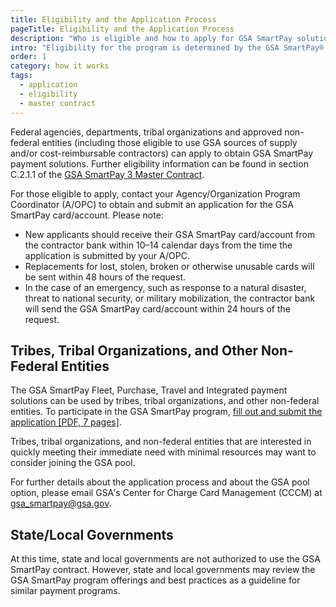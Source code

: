 ```yaml
---
title: Eligibility and the Application Process
pageTitle: Eligibility and the Application Process
description: "Who is eligible and how to apply for GSA SmartPay solutions."
intro: "Eligibility for the program is determined by the GSA SmartPay® Contracting Officer."
order: 1
category: how it works
tags:
  - application
  - eligibility
  - master contract
---
```


Federal agencies, departments, tribal organizations and approved non-federal entities (including those eligible to use GSA sources of supply and/or cost-reimbursable contractors) can apply to obtain GSA SmartPay payment solutions. Further eligibility information can be found in section C.2.1.1 of the [GSA SmartPay 3 Master Contract](/about/master-contract/).

For those eligible to apply, contact your Agency/Organization Program Coordinator (A/OPC) to obtain and submit an application for the GSA SmartPay card/account. Please note:

- New applicants should receive their GSA SmartPay card/account from the contractor bank within 10–14 calendar days from the time the application is submitted by your A/OPC.
- Replacements for lost, stolen, broken or otherwise unusable cards will be sent within 48 hours of the request.
- In the case of an emergency, such as response to a natural disaster, threat to national security, or military mobilization, the contractor bank will send the GSA SmartPay card/account within 24 hours of the request.

## Tribes, Tribal Organizations, and Other Non-Federal Entities

The GSA SmartPay Fleet, Purchase, Travel and Integrated payment solutions can be used by tribes, tribal organizations, and other non-federal entities. To participate in the GSA SmartPay program, [fill out and submit the application [PDF, 7 pages]](/files/gsasmartpay-application.pdf).

Tribes, tribal organizations, and non-federal entities that are interested in quickly meeting their immediate need with minimal resources may want to consider joining the GSA pool.

For further details about the application process and about the GSA pool option, please email GSA's Center for Charge Card Management (CCCM) at [gsa_smartpay@gsa.gov](mailto:gsa_smartpay@gsa.gov).

## State/Local Governments

At this time, state and local governments are not authorized to use the GSA SmartPay contract. However, state and local governments may review the GSA SmartPay program offerings and best practices as a guideline for similar payment programs.
